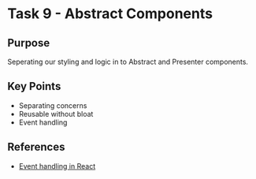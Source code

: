# Task 9 - Abstract Components

## Purpose

Seperating our styling and logic in to Abstract and Presenter components.

## Key Points

- Separating concerns
- Reusable without bloat
- Event handling

## References

* [Event handling in React](http://facebook.github.io/react/docs/interactivity-and-dynamic-uis.html#a-simple-example)
